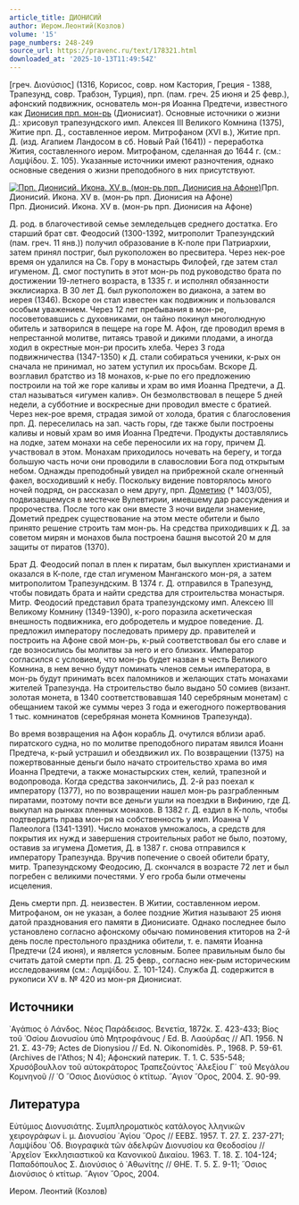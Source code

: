 ```yaml
---
article_title: ДИОНИСИЙ
author: Иером.Леонтий(Козлов)
volume: '15'
page_numbers: 248-249
source_url: https://pravenc.ru/text/178321.html
downloaded_at: '2025-10-13T11:49:54Z'
---
```


[греч. Διονύσιος] (1316, Корисос, совр. ном Кастория, Греция - 1388, Трапезунд, совр. Трабзон, Турция), прп. (пам. греч. 25 июня и 25 февр.), афонский подвижник, основатель мон-ря Иоанна Предтечи, известного как [Дионисия прп. мон-рь](<https://pravenc.ru/text/Дионисия прп  мон-рь.html>) (Дионисиат). Основные источники о жизни Д.: хрисовул трапезундского имп. Алексея III Великого Комнина (1375), Житие прп. Д., составленное иером. Митрофаном (XVI в.), Житие прп. Д. (изд. Агапием Ландосом в сб. Новый Рай (1641)) - переработка Жития, составленного иером. Митрофаном, сделанная до 1644 г. (см.: 
Λαμψίδου. Σ. 
105). Указанные источники имеют разночтения, однако основные сведения о жизни преподобного в них присутствуют.

[![Прп. Дионисий. Икона. XV в. (мон-рь прп. Дионисия на Афоне)](https://pravenc.ru/data/571/483/1234/i200.jpg "Кликните для увеличения картинки")](https://pravenc.ru/data/571/483/1234/i400.jpg)Прп. Дионисий. Икона. XV в. (мон-рь прп. Дионисия на Афоне)  
Прп. Дионисий. Икона. XV в. (мон-рь прп. Дионисия на Афоне)

Д. род. в благочестивой семье земледельцев среднего достатка. Его старший брат свт. Феодосий (1300-1392, митрополит Трапезундский (пам. греч. 11 янв.)) получил образование в К-поле при Патриархии, затем принял постриг, был рукоположен во пресвитера. Через нек-рое время он удалился на Св. Гору в монастырь Филофей, где затем стал игуменом. Д. смог поступить в этот мон-рь под руководство брата по достижении 19-летнего возраста, в 1335 г. и исполнял обязанности экклисиарха. В 30 лет Д. был рукоположен во диакона, а затем во иерея (1346). Вскоре он стал известен как подвижник и пользовался особым уважением. Через 12 лет пребывания в мон-ре, посоветовавшись с духовниками, он тайно покинул многолюдную обитель и затворился в пещере на горе М. Афон, где проводил время в непрестанной молитве, питаясь травой и дикими плодами, а иногда ходил в окрестные мон-ри просить хлеба. Через 3 года подвижничества (1347-1350) к Д. стали собираться ученики, к-рых он сначала не принимал, но затем уступил их просьбам. Вскоре Д. возглавил братство из 18 монахов, к-рые по его предложению построили на той же горе каливы и храм во имя Иоанна Предтечи, а Д. стал называться «игумен калив». Он безмолвствовал в пещере 5 дней недели, а субботние и воскресные дни проводил вместе с братией. Через нек-рое время, страдая зимой от холода, братия с благословения прп. Д. переселилась на зап. часть горы, где также были построены каливы и новый храм во имя Иоанна Предтечи. Продукты доставлялись на лодке, затем монахи на себе переносили их на гору, причем Д. участвовал в этом. Монахам приходилось ночевать на берегу, и тогда большую часть ночи они проводили в славословии Бога под открытым небом. Однажды преподобный увидел на прибрежной скале огненный факел, восходивший к небу. Поскольку видение повторялось много ночей подряд, он рассказал о нем другу, прп. [Дометию](https://pravenc.ru/text/Дометию.html) († 1403/05), подвизавшемуся в местечке Вулевтирии, имевшему дар рассуждения и пророчества. После того как они вместе 3 ночи видели знамение, Дометий предрек существование на этом месте обители и было принято решение строить там мон-рь. На средства приходивших к Д. за советом мирян и монахов была построена башня высотой 20 м для защиты от пиратов (1370).

Брат Д. Феодосий попал в плен к пиратам, был выкуплен христианами и оказался в К-поле, где стал игуменом Манганского мон-ря, а затем митрополитом Трапезундским. В 1374 г. Д. отправился в Трапезунд, чтобы повидать брата и найти средства для строительства монастыря. Митр. Феодосий представил брата трапезундскому имп. Алексею III Великому Комнину (1349-1390), к-рого поразила аскетическая внешность подвижника, его добродетель и мудрое поведение. Д. предложил императору последовать примеру др. правителей и построить на Афоне свой мон-рь, к-рый соответствовал бы его славе и где возносились бы молитвы за него и его близких. Император согласился с условием, что мон-рь будет назван в честь Великого Комнина, в нем вечно будут поминать членов семьи императора, в мон-рь будут принимать всех паломников и желающих стать монахами жителей Трапезунда. На строительство было выдано 50 сомиев (визант. золотая монета, в 1340 соответствовавшая 140 серебряным монетам) с обещанием такой же суммы через 3 года и ежегодного пожертвования 1 тыс. комнинатов (серебряная монета Комнинов Трапезунда).

Во время возвращения на Афон корабль Д. очутился вблизи араб. пиратского судна, но по молитве преподобного пиратам явился Иоанн Предтеча, к-рый устрашил и обездвижил их. По возвращении (1375) на пожертвованные деньги было начато строительство храма во имя Иоанна Предтечи, а также монастырских стен, келий, трапезной и водопровода. Когда средства закончились, Д. 2-й раз поехал к императору (1377), но по возвращении нашел мон-рь разграбленным пиратами, поэтому почти все деньги ушли на поездки в Вифинию, где Д. выкупал на рынках пленных монахов. В 1382 г. Д. ездил в К-поль, чтобы подтвердить права мон-ря на собственность у имп. Иоанна V Палеолога (1341-1391). Число монахов умножалось, а средств для покрытия их нужд и завершения строительных работ не было, поэтому, оставив за игумена Дометия, Д. в 1387 г. снова отправился к императору Трапезунда. Вручив попечение о своей обители брату, митр. Трапезундскому Феодосию, Д. скончался в возрасте 72 лет и был погребен с великими почестями. У его гроба были отмечены исцеления.

День смерти прп. Д. неизвестен. В Житии, составленном иером. Митрофаном, он не указан, а более поздние Жития называют 25 июня датой празднования его памяти в Дионисиате. Однако последнее было установлено согласно афонскому обычаю поминовения ктиторов на 2-й день после престольного праздника обители, т. е. памяти Иоанна Предтечи (24 июня), и является условным. Более правильным было бы считать датой смерти прп. Д. 25 февр., согласно нек-рым историческим исследованиям (см.: 
Λαμψίδου. Σ. 
101-124). Служба Д. содержится в рукописи XV в. № 420 из мон-ря Дионисиат.

## Источники

᾿Αγάπιος ὁ Λάνδος. 
Νέος Παράδεισος. 
Βενετία, 
1872к. 
Σ. 
423-433; 
Bίος τοῦ ῾Οσίου Διονυσίου ὑπὸ Μητροφάνους / Ed. Β. Λαούρδας // ΑΠ. 1956. Ν 21. 
Σ. 
43-79; Actes de Dionysiou // Ed. N. Oikonomidès. P., 1968. P. 59-61. (Archives de l'Athos; N 4); Афонский патерик. Т. 1. С. 535-548; Χρυσόβουλλον τοῦ αὐτοκράτορος Τραπεζούντος ᾿Αλεξίου Γ´ τοῦ Μεγάλου Κομνηνοῦ // ῾Ο ῞Οσιος Διονύσιος ὁ κτίτωρ. ῞Αγιον ῎Ορος, 2004. Σ. 90-99.

## Литература

Εὐτύμιος Διονυσιάτης. Συμπληροματικὸς κατάλογος λληνικῶν χειρογράφων ἱ. μ. Διονυσίου ῾Αγίου ῎Ορος // ΕΕΒΣ. 1957. Τ. 27. Σ. 237-271; Λαμψίδου ᾿Οδ. Βιογραφικὰ τῶν ἀδελφῶν Διονυσίου κα Θεοδοσίου // ᾿Αρχεῖον ᾿Εκκλησιαστικοῦ κα Κανονικοῦ Δικαίου. 1963. Τ. 18. 
Σ. 
104-124; Παπαδόπουλος Σ. Διονύσιος ὁ ᾿Αθωνίτης // ΘΗΕ. Τ. 
5. 
Σ. 9-11; ῞Οσιος Διονύσιος ὁ κτίτωρ. ῞Αγιον ῎Ορος, 2004.

Иером.  Леонтий   (Козлов)
